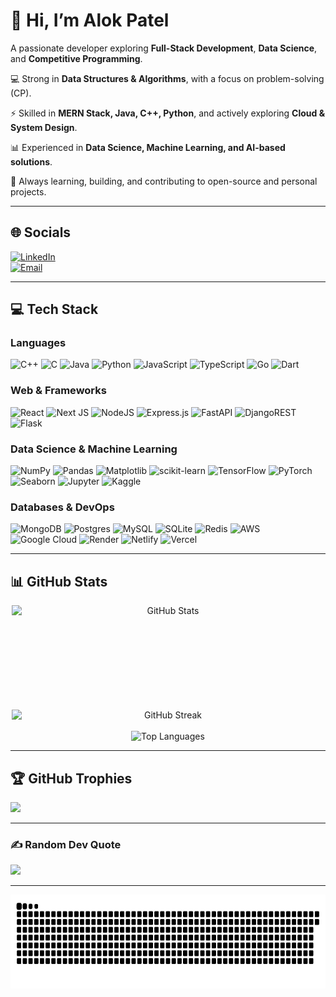 # 👋 Hi, I’m **Alok Patel**  
A passionate developer exploring **Full-Stack Development**, **Data Science**, and **Competitive Programming**.  

💻 Strong in **Data Structures & Algorithms**, with a focus on problem-solving (CP).  

⚡ Skilled in **MERN Stack, Java, C++, Python**, and actively exploring **Cloud & System Design**.  

📊 Experienced in **Data Science, Machine Learning, and AI-based solutions**.  

🌱 Always learning, building, and contributing to open-source and personal projects.

---

## 🌐 Socials
[![LinkedIn](https://img.shields.io/badge/LinkedIn-%230077B5.svg?logo=linkedin&logoColor=white)](https://www.linkedin.com/in/alok-patel-6788a526b/)  
[![Email](https://img.shields.io/badge/Email-D14836?logo=gmail&logoColor=white)](mailto:alokpatel2608@gmail.com)  

---

## 💻 Tech Stack

### Languages
![C++](https://img.shields.io/badge/c++-%2300599C.svg?style=for-the-badge&logo=c%2B%2B&logoColor=white) 
![C](https://img.shields.io/badge/c-%2300599C.svg?style=for-the-badge&logo=c&logoColor=white) 
![Java](https://img.shields.io/badge/java-%23ED8B00.svg?style=for-the-badge&logo=openjdk&logoColor=white) 
![Python](https://img.shields.io/badge/python-3670A0?style=for-the-badge&logo=python&logoColor=ffdd54) 
![JavaScript](https://img.shields.io/badge/javascript-%23323330.svg?style=for-the-badge&logo=javascript&logoColor=%23F7DF1E) 
![TypeScript](https://img.shields.io/badge/typescript-%23007ACC.svg?style=for-the-badge&logo=typescript&logoColor=white) 
![Go](https://img.shields.io/badge/go-%2300ADD8.svg?style=for-the-badge&logo=go&logoColor=white) 
![Dart](https://img.shields.io/badge/dart-%230175C2.svg?style=for-the-badge&logo=dart&logoColor=white)

### Web & Frameworks
![React](https://img.shields.io/badge/react-%2320232a.svg?style=for-the-badge&logo=react&logoColor=%2361DAFB) 
![Next JS](https://img.shields.io/badge/Next-black?style=for-the-badge&logo=next.js&logoColor=white) 
![NodeJS](https://img.shields.io/badge/node.js-6DA55F?style=for-the-badge&logo=node.js&logoColor=white) 
![Express.js](https://img.shields.io/badge/express.js-%23404d59.svg?style=for-the-badge&logo=express&logoColor=%2361DAFB) 
![FastAPI](https://img.shields.io/badge/FastAPI-005571?style=for-the-badge&logo=fastapi) 
![DjangoREST](https://img.shields.io/badge/DJANGO-REST-ff1709?style=for-the-badge&logo=django&logoColor=white&color=ff1709&labelColor=gray) 
![Flask](https://img.shields.io/badge/flask-%23000.svg?style=for-the-badge&logo=flask&logoColor=white)

### Data Science & Machine Learning
![NumPy](https://img.shields.io/badge/numpy-%23013243.svg?style=for-the-badge&logo=numpy&logoColor=white) 
![Pandas](https://img.shields.io/badge/pandas-%23150458.svg?style=for-the-badge&logo=pandas&logoColor=white) 
![Matplotlib](https://img.shields.io/badge/Matplotlib-%23ffffff.svg?style=for-the-badge&logo=Matplotlib&logoColor=black) 
![scikit-learn](https://img.shields.io/badge/scikit--learn-%23F7931E.svg?style=for-the-badge&logo=scikit-learn&logoColor=white) 
![TensorFlow](https://img.shields.io/badge/TensorFlow-%23FF6F00.svg?style=for-the-badge&logo=TensorFlow&logoColor=white) 
![PyTorch](https://img.shields.io/badge/PyTorch-%23EE4C2C.svg?style=for-the-badge&logo=PyTorch&logoColor=white) 
![Seaborn](https://img.shields.io/badge/Seaborn-3792cb?style=for-the-badge&logo=python&logoColor=white) 
![Jupyter](https://img.shields.io/badge/Jupyter-%23F37626.svg?style=for-the-badge&logo=Jupyter&logoColor=white) 
![Kaggle](https://img.shields.io/badge/Kaggle-20BEFF.svg?style=for-the-badge&logo=Kaggle&logoColor=white)

### Databases & DevOps
![MongoDB](https://img.shields.io/badge/MongoDB-%234ea94b.svg?style=for-the-badge&logo=mongodb&logoColor=white) 
![Postgres](https://img.shields.io/badge/postgres-%23316192.svg?style=for-the-badge&logo=postgresql&logoColor=white) 
![MySQL](https://img.shields.io/badge/mysql-4479A1.svg?style=for-the-badge&logo=mysql&logoColor=white) 
![SQLite](https://img.shields.io/badge/sqlite-%2307405e.svg?style=for-the-badge&logo=sqlite&logoColor=white) 
![Redis](https://img.shields.io/badge/redis-%23DD0031.svg?style=for-the-badge&logo=redis&logoColor=white) 
![AWS](https://img.shields.io/badge/AWS-%23FF9900.svg?style=for-the-badge&logo=amazon-aws&logoColor=white) 
![Google Cloud](https://img.shields.io/badge/GoogleCloud-%234285F4.svg?style=for-the-badge&logo=google-cloud&logoColor=white) 
![Render](https://img.shields.io/badge/Render-%46E3B7.svg?style=for-the-badge&logo=render&logoColor=white) 
![Netlify](https://img.shields.io/badge/netlify-%23000000.svg?style=for-the-badge&logo=netlify&logoColor=#00C7B7) 
![Vercel](https://img.shields.io/badge/vercel-%23000000.svg?style=for-the-badge&logo=vercel&logoColor=white)

---

## 📊 GitHub Stats

<div align="center">

<!-- Top Row: GitHub Stats + Current Streak -->
<div style="display: flex; justify-content: center; gap: 150px; flex-wrap: wrap; align-items: flex-start;">
  <!-- GitHub Stats -->
  <img src="https://github-readme-stats.vercel.app/api?username=alok2608&theme=onedark&hide_border=false&include_all_commits=true&count_private=false" alt="GitHub Stats" width="500" />

  <!-- Current Streak -->
  <img src="https://nirzak-streak-stats.vercel.app/?user=alok2608&theme=onedark&hide_border=false" alt="GitHub Streak" width="500" />
</div>

<br/>

<!-- Bottom Row: Top Languages -->
<div>
  <img src="https://github-readme-stats.vercel.app/api/top-langs/?username=alok2608&theme=onedark&hide_border=false&include_all_commits=true&count_private=false&layout=compact" alt="Top Languages" width="450" />
</div>

</div>

---

## 🏆 GitHub Trophies
![](https://github-profile-trophy.vercel.app/?username=alok2608&theme=radical&no-frame=false&no-bg=true&margin-w=4)

---

### ✍️ Random Dev Quote
![](https://quotes-github-readme.vercel.app/api?type=horizontal&theme=radical)

---


<img src="https://raw.githubusercontent.com/alok2608/alok2608/output/github-snake-dark.svg" alt="GitHub Snake Animation" height="150"/>
